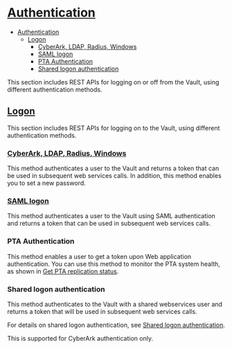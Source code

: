 # [Authentication](https://docs.cyberark.com/Product-Doc/OnlineHelp/PAS/Latest/en/Content/WebServices/REST%20Web%20Services%20API%20-%20Authentication.htm?tocpath=Developer%7CREST%20APIs%7CAuthentication%7C_____0)

- [Authentication](#authentication)
  - [Logon](#logon)
    - [CyberArk, LDAP, Radius, Windows](#cyberark-ldap-radius-windows)
    - [SAML logon](#saml-logon)
    - [PTA Authentication](#pta-authentication)
    - [Shared logon authentication](#shared-logon-authentication)

This section includes REST APIs for logging on or off from the Vault, using different authentication methods.

## [Logon](https://docs.cyberark.com/Product-Doc/OnlineHelp/PAS/Latest/en/Content/WebServices/API-logon-LP.htm?TocPath=Developer%7CREST%20APIs%7CAuthentication%7CLogon%7C_____0)

This section includes REST APIs for logging on to the Vault, using different authentication methods.

### [CyberArk, LDAP, Radius, Windows](https://docs.cyberark.com/Product-Doc/OnlineHelp/PAS/Latest/en/Content/SDK/CyberArk%20Authentication%20-%20Logon_v10.htm?tocpath=Developer%7CREST%20APIs%7CAuthentication%7CLogon%7C_____1)

This method authenticates a user to the Vault and returns a token that can be used in subsequent web services calls. In addition, this method enables you to set a new password.

### [SAML logon](https://docs.cyberark.com/Product-Doc/OnlineHelp/PAS/Latest/en/Content/SDK/SAML_%20Authentication_%20Logon_newgen.htm?tocpath=Developer%7CREST%20APIs%7CAuthentication%7CLogon%7C_____2)

This method authenticates a user to the Vault using SAML authentication and returns a token that can be used in subsequent web services calls.

### PTA Authentication

This method enables a user to get a token upon Web application authentication. You can use this method to monitor the PTA system health, as shown in [Get PTA replication status](https://docs.cyberark.com/Product-Doc/OnlineHelp/PAS/Latest/en/Content/WebServices/PTA_System_Health.htm).

### Shared logon authentication

This method authenticates to the Vault with a shared webservices user and returns a token that will be used in subsequent web services calls.

For details on shared logon authentication, see [Shared logon authentication](https://docs.cyberark.com/Product-Doc/OnlineHelp/PAS/Latest/en/Content/SDK/REST%20Web%20Services%20API%20-%20Shared%20Logon%20Authentication.htm).

This is supported for CyberArk authentication only.
